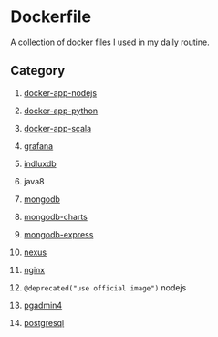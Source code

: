 # Dockerfile

A collection of docker files I used in my daily routine.

## Category

1. [docker-app-nodejs](docker-app-nodejs/README.md)

1. [docker-app-python](docker-app-python/README.md)

1. [docker-app-scala](docker-app-scala/README.md)

1. [grafana](grafana/README.md)

1. [indluxdb](influxdb/README.md)

1. java8

1. [mongodb](mongodb/README.md)

1. [mongodb-charts](mongodb-charts/README.md)

1. [mongodb-express](mongodb-express/README.md)

1. [nexus](nexus/README.md)

1. [nginx](nginx/README.md)

1. `@deprecated("use official image")` nodejs

1. [pgadmin4](pgadmin4/README.md)

1. [postgresql](postgresql/README.md)


